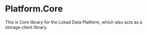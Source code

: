 ﻿Platform.Core 
=============

This is Core library for the Lokad Data Platform, which also acts as 
a storage client library.


 